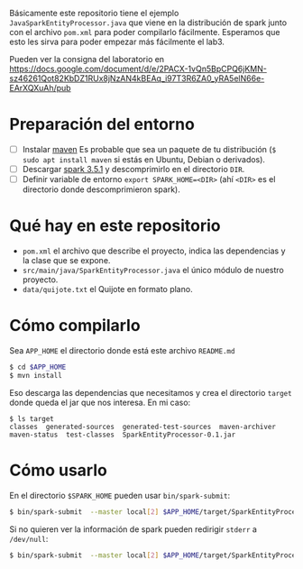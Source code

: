 Básicamente este repositorio tiene el ejemplo `JavaSparkEntityProcessor.java` que viene en la distribución de spark junto con el archivo `pom.xml` para poder compilarlo fácilmente. Esperamos que esto les sirva para poder empezar más fácilmente el lab3.

Pueden ver la consigna del laboratorio en https://docs.google.com/document/d/e/2PACX-1vQn5BpCPQ6jKMN-sz46261Qot82KbDZ1RUx8jNzAN4kBEAq_i97T3R6ZA0_yRA5elN66e-EArXQXuAh/pub

# Preparación del entorno
- [ ] Instalar [maven](https://maven.apache.org/guides/getting-started/maven-in-five-minutes.html) Es probable que sea un paquete de tu distribución (`$ sudo apt install maven` si estás en Ubuntu, Debian o derivados).
- [ ] Descargar [spark 3.5.1](https://www.apache.org/dyn/closer.lua/spark/spark-3.5.1/spark-3.5.1-bin-hadoop3.tgz) y descomprimirlo en el directorio `DIR`.
- [ ] Definir variable de entorno `export SPARK_HOME=<DIR>` (ahí `<DIR>` es el directorio donde descomprimieron spark).

# Qué hay en este repositorio


- `pom.xml` el archivo que describe el proyecto, indica las dependencias y la clase que se expone.
- `src/main/java/SparkEntityProcessor.java` el único módulo de nuestro proyecto.
- `data/quijote.txt` el Quijote en formato plano.
 
# Cómo compilarlo

Sea `APP_HOME` el directorio donde está este archivo `README.md`

```bash
$ cd $APP_HOME
$ mvn install
```
Eso descarga las dependencias que necesitamos y crea el directorio `target` donde queda el jar que nos interesa.
En mi caso:
```
$ ls target
classes  generated-sources  generated-test-sources  maven-archiver  maven-status  test-classes  SparkEntityProcessor-0.1.jar
```

# Cómo usarlo

En el directorio `$SPARK_HOME` pueden usar `bin/spark-submit`:
```bash
$ bin/spark-submit  --master local[2] $APP_HOME/target/SparkEntityProcessor-0.1.jar  $APP_HOME/data/quijote.txt
```

Si no quieren ver la información de spark pueden redirigir `stderr` a `/dev/null`:
```bash
$ bin/spark-submit  --master local[2] $APP_HOME/target/SparkEntityProcessor-0.1.jar  $APP_HOME/data/quijote.txt 2>/dev/null
```
